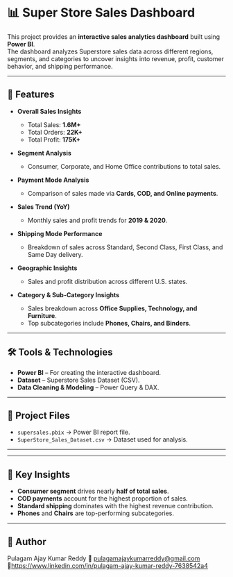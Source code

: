 # 📊 Super Store Sales Dashboard

This project provides an **interactive sales analytics dashboard** built using **Power BI**.  
The dashboard analyzes Superstore sales data across different regions, segments, and categories to uncover insights into revenue, profit, customer behavior, and shipping performance.

---

## 🚀 Features

- **Overall Sales Insights**  
  - Total Sales: **1.6M+**  
  - Total Orders: **22K+**  
  - Total Profit: **175K+**  

- **Segment Analysis**  
  - Consumer, Corporate, and Home Office contributions to total sales.

- **Payment Mode Analysis**  
  - Comparison of sales made via **Cards, COD, and Online payments**.

- **Sales Trend (YoY)**  
  - Monthly sales and profit trends for **2019 & 2020**.

- **Shipping Mode Performance**  
  - Breakdown of sales across Standard, Second Class, First Class, and Same Day delivery.

- **Geographic Insights**  
  - Sales and profit distribution across different U.S. states.

- **Category & Sub-Category Insights**  
  - Sales breakdown across **Office Supplies, Technology, and Furniture**.  
  - Top subcategories include **Phones, Chairs, and Binders**.

---

## 🛠️ Tools & Technologies

- **Power BI** – For creating the interactive dashboard.  
- **Dataset** – Superstore Sales Dataset (CSV).  
- **Data Cleaning & Modeling** – Power Query & DAX.  

---

## 📂 Project Files

- `supersales.pbix` → Power BI report file.  
- `SuperStore_Sales_Dataset.csv` → Dataset used for analysis.  
---



---

## 🎯 Key Insights

- **Consumer segment** drives nearly **half of total sales**.  
- **COD payments** account for the highest proportion of sales.  
- **Standard shipping** dominates with the highest revenue contribution.  
- **Phones** and **Chairs** are top-performing subcategories.  

---
## 👤 Author

Pulagam Ajay Kumar Reddy
📧 pulagamajaykumarreddy@gmail.com
🔗https://www.linkedin.com/in/pulagam-ajay-kumar-reddy-7638542a4

